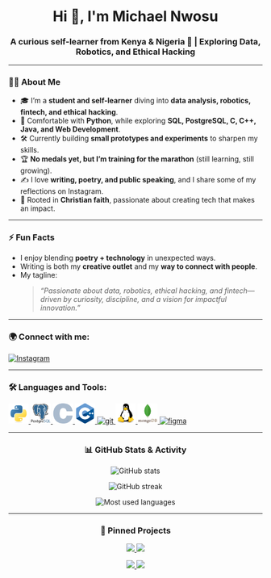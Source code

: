 <h1 align="center">Hi 👋, I'm Michael Nwosu</h1>
<h3 align="center">A curious self-learner from Kenya & Nigeria 🚀 | Exploring Data, Robotics, and Ethical Hacking</h3>

---

### 👨‍💻 About Me
- 🎓 I’m a **student and self-learner** diving into **data analysis, robotics, fintech, and ethical hacking**.  
- 🐍 Comfortable with **Python**, while exploring **SQL, PostgreSQL, C, C++, Java, and Web Development**.  
- 🛠 Currently building **small prototypes and experiments** to sharpen my skills.  
- 🏆 **No medals yet, but I’m training for the marathon** (still learning, still growing).  
- ✍️ I love **writing, poetry, and public speaking**, and I share some of my reflections on Instagram.  
- 🙏 Rooted in **Christian faith**, passionate about creating tech that makes an impact.  

---

### ⚡ Fun Facts
- I enjoy blending **poetry + technology** in unexpected ways.  
- Writing is both my **creative outlet** and my **way to connect with people**.  
- My tagline:  
  > *“Passionate about data, robotics, ethical hacking, and fintech—driven by curiosity, discipline, and a vision for impactful innovation.”*

---

<h3 align="left">🌍 Connect with me:</h3>
<p align="left">
<a href="https://www.instagram.com/deep.ink_" target="blank">
  <img align="center" src="https://raw.githubusercontent.com/rahuldkjain/github-profile-readme-generator/master/src/images/icons/Social/instagram.svg" alt="Instagram" height="30" width="40" />
</a>
</p>

---

<h3 align="left">🛠 Languages and Tools:</h3>
<p align="left">
  <a href="https://www.python.org" target="_blank" rel="noreferrer"> 
    <img src="https://raw.githubusercontent.com/devicons/devicon/master/icons/python/python-original.svg" alt="python" width="40" height="40"/> 
  </a> 
  <a href="https://www.postgresql.org" target="_blank" rel="noreferrer"> 
    <img src="https://raw.githubusercontent.com/devicons/devicon/master/icons/postgresql/postgresql-original-wordmark.svg" alt="postgresql" width="40" height="40"/> 
  </a>
  <a href="https://www.cprogramming.com/" target="_blank" rel="noreferrer"> 
    <img src="https://raw.githubusercontent.com/devicons/devicon/master/icons/c/c-original.svg" alt="c" width="40" height="40"/> 
  </a> 
  <a href="https://www.w3schools.com/cpp/" target="_blank" rel="noreferrer"> 
    <img src="https://raw.githubusercontent.com/devicons/devicon/master/icons/cplusplus/cplusplus-original.svg" alt="cplusplus" width="40" height="40"/> 
  </a>
  <a href="https://git-scm.com/" target="_blank" rel="noreferrer"> 
    <img src="https://www.vectorlogo.zone/logos/git-scm/git-scm-icon.svg" alt="git" width="40" height="40"/> 
  </a> 
  <a href="https://www.linux.org/" target="_blank" rel="noreferrer"> 
    <img src="https://raw.githubusercontent.com/devicons/devicon/master/icons/linux/linux-original.svg" alt="linux" width="40" height="40"/> 
  </a>
  <a href="https://www.mongodb.com/" target="_blank" rel="noreferrer"> 
    <img src="https://raw.githubusercontent.com/devicons/devicon/master/icons/mongodb/mongodb-original-wordmark.svg" alt="mongodb" width="40" height="40"/> 
  </a> 
  <a href="https://www.figma.com/" target="_blank" rel="noreferrer"> 
    <img src="https://www.vectorlogo.zone/logos/figma/figma-icon.svg" alt="figma" width="40" height="40"/> 
  </a>
</p>

---

<h3 align="center">📊 GitHub Stats & Activity</h3>

<p align="center">
  <img src="https://github-readme-stats.vercel.app/api?username=ChibuezeBuilds&show_icons=true&theme=tokyonight" alt="GitHub stats" />
</p>

<p align="center">
  <img src="https://github-readme-streak-stats.herokuapp.com/?user=ChibuezeBuilds&theme=tokyonight" alt="GitHub streak" />
</p>

<p align="center">
  <img src="https://github-readme-stats.vercel.app/api/top-langs/?username=ChibuezeBuilds&layout=compact&theme=tokyonight" alt="Most used languages" />
</p>

---

<h3 align="center">🚀 Pinned Projects</h3>

<p align="center">
  <a href="https://github.com/ChibuezeBuilds/project-1">
    <img src="https://github-readme-stats.vercel.app/api/pin/?username=ChibuezeBuilds&repo=project-1&theme=tokyonight" />
  </a>
  <a href="https://github.com/ChibuezeBuilds/project-2">
    <img src="https://github-readme-stats.vercel.app/api/pin/?username=ChibuezeBuilds&repo=project-2&theme=tokyonight" />
  </a>
</p>

<p align="center">
  <a href="https://github.com/ChibuezeBuilds/project-3">
    <img src="https://github-readme-stats.vercel.app/api/pin/?username=ChibuezeBuilds&repo=project-3&theme=tokyonight" />
  </a>
  <a href="https://github.com/ChibuezeBuilds/project-4">
    <img src="https://github-readme-stats.vercel.app/api/pin/?username=ChibuezeBuilds&repo=project-4&theme=tokyonight" />
  </a>
</p>


